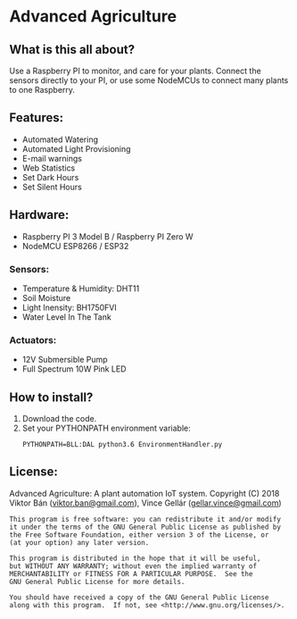# Advanced Agriculture

## What is this all about?
Use a Raspberry PI to monitor, and care for your plants. Connect the sensors directly to your PI, or use some NodeMCUs to connect many plants to one Raspberry. 

## Features:
- Automated Watering
- Automated Light Provisioning
- E-mail warnings
- Web Statistics
- Set Dark Hours
- Set Silent Hours

## Hardware:
- Raspberry PI 3 Model B / Raspberry PI Zero W
- NodeMCU ESP8266 / ESP32

### Sensors:
- Temperature & Humidity: DHT11
- Soil Moisture
- Light Inensity: BH1750FVI
- Water Level In The Tank

### Actuators:
- 12V Submersible Pump
- Full Spectrum 10W Pink LED

## How to install?
1. Download the code.
2. Set your PYTHONPATH environment variable:
    ```
    PYTHONPATH=BLL:DAL python3.6 EnvironmentHandler.py
    ```

## License:

Advanced Agriculture: A plant automation IoT system.
    Copyright (C) 2018  Viktor Bán (viktor.ban@gmail.com), Vince Gellár (gellar.vince@gmail.com)

    This program is free software: you can redistribute it and/or modify
    it under the terms of the GNU General Public License as published by
    the Free Software Foundation, either version 3 of the License, or
    (at your option) any later version.

    This program is distributed in the hope that it will be useful,
    but WITHOUT ANY WARRANTY; without even the implied warranty of
    MERCHANTABILITY or FITNESS FOR A PARTICULAR PURPOSE.  See the
    GNU General Public License for more details.

    You should have received a copy of the GNU General Public License
    along with this program.  If not, see <http://www.gnu.org/licenses/>.
